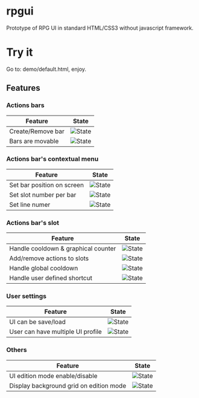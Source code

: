# rpgui
Prototype of RPG UI in standard HTML/CSS3 without javascript framework.

# Try it
Go to: demo/default.html, enjoy.

## Features

### Actions bars  
| Feature | State |
|--|--|
| Create/Remove bar | ![State](https://img.shields.io/badge/state-done-brightgreen.svg) |
| Bars are movable | ![State](https://img.shields.io/badge/state-done-brightgreen.svg) |
 
### Actions bar's contextual menu
| Feature | State |
|--|--|
| Set bar position on screen | ![State](https://img.shields.io/badge/state-done-brightgreen.svg) |
| Set slot number per bar | ![State](https://img.shields.io/badge/state-in%20progress-orange.svg) |
| Set line numer | ![State](https://img.shields.io/badge/state-in%20progress-orange.svg) |

### Actions bar's slot
| Feature | State |
|--|--|
| Handle cooldown & graphical counter | ![State](https://img.shields.io/badge/state-done-brightgreen.svg) |
| Add/remove actions to slots | ![State](https://img.shields.io/badge/state-todo-red.svg) |
| Handle global cooldown | ![State](https://img.shields.io/badge/state-todo-red.svg) |
| Handle user defined shortcut | ![State](https://img.shields.io/badge/state-todo-red.svg) |

### User settings
| Feature | State |
|--|--|
| UI can be save/load | ![State](https://img.shields.io/badge/state-todo-red.svg) |
| User can have multiple UI profile | ![State](https://img.shields.io/badge/state-todo-red.svg) |
 
### Others
| Feature | State |
|--|--|
| UI edition mode enable/disable | ![State](https://img.shields.io/badge/state-done-brightgreen.svg) |
| Display background grid on edition mode | ![State](https://img.shields.io/badge/state-todo-red.svg) |
